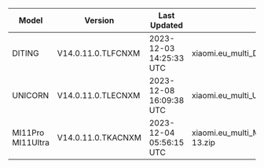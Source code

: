 | Model | Version | Last Updated | File Name | Size | Download Link |
| ---- | ---- | ---- | ---- | ---- | ---- |
| DITING | V14.0.11.0.TLFCNXM | 2023-12-03 14:25:33 UTC | xiaomi.eu_multi_DITING_V14.0.11.0.TLFCNXM_v14-13.zip | 5.2 GB | [SourceForge](https://sourceforge.net/projects/xiaomi-eu-multilang-miui-roms/files/xiaomi.eu/MIUI-STABLE-RELEASES/MIUIv14/xiaomi.eu_multi_DITING_V14.0.11.0.TLFCNXM_v14-13.zip/download) |
| UNICORN | V14.0.11.0.TLECNXM | 2023-12-08 16:09:38 UTC | xiaomi.eu_multi_UNICORN_V14.0.11.0.TLECNXM_v14-13.zip | 5.3 GB | [SourceForge](https://sourceforge.net/projects/xiaomi-eu-multilang-miui-roms/files/xiaomi.eu/MIUI-STABLE-RELEASES/MIUIv14/xiaomi.eu_multi_UNICORN_V14.0.11.0.TLECNXM_v14-13.zip/download) |
| MI11Pro MI11Ultra | V14.0.11.0.TKACNXM | 2023-12-04 05:56:15 UTC | xiaomi.eu_multi_MI11Pro_MI11Ultra_V14.0.11.0.TKACNXM_v14-13.zip | 5.0 GB | [SourceForge](https://sourceforge.net/projects/xiaomi-eu-multilang-miui-roms/files/xiaomi.eu/MIUI-STABLE-RELEASES/MIUIv14/xiaomi.eu_multi_MI11Pro_MI11Ultra_V14.0.11.0.TKACNXM_v14-13.zip/download) |
